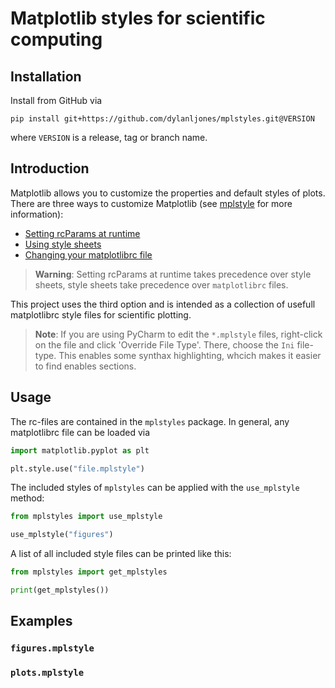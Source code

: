 # Matplotlib styles for scientific computing


## Installation

Install from GitHub via
```commandline
pip install git+https://github.com/dylanljones/mplstyles.git@VERSION
```
where `VERSION` is a release, tag or branch name.

## Introduction

Matplotlib allows you to customize the properties and default styles of plots.  
There are three ways to customize Matplotlib (see [mplstyle] for more information):
- [Setting rcParams at runtime](https://matplotlib.org/stable/tutorials/introductory/customizing.html#customizing-with-dynamic-rc-settings)
- [Using style sheets](https://matplotlib.org/stable/tutorials/introductory/customizing.html#customizing-with-style-sheets)
- [Changing your matplotlibrc file](https://matplotlib.org/stable/tutorials/introductory/customizing.html#customizing-with-matplotlibrc-files)

> **Warning**: Setting rcParams at runtime takes precedence over style sheets, 
style sheets take precedence over ``matplotlibrc`` files.

This project uses the third option and is intended as a collection of usefull 
matplotlibrc style files for scientific plotting.

> **Note**: If you are using PyCharm to edit the ``*.mplstyle`` files, right-click on the file 
and click 'Override File Type'. There, choose the ``Ini`` file-type. This enables
some synthax highlighting, whcich makes it easier to find enables sections.

## Usage

The rc-files are contained in the ``mplstyles`` package. In general, any matplotlibrc file
can be loaded via
````python
import matplotlib.pyplot as plt

plt.style.use("file.mplstyle")
````

The included styles of ``mplstyles`` can be applied with the ``use_mplstyle`` method:
````python
from mplstyles import use_mplstyle

use_mplstyle("figures")
````

A list of all included style files can be printed like this:
````python
from mplstyles import get_mplstyles

print(get_mplstyles())
````

## Examples

### ``figures.mplstyle``


### ``plots.mplstyle``


[mplstyle]: https://matplotlib.org/stable/tutorials/introductory/customizing.html
